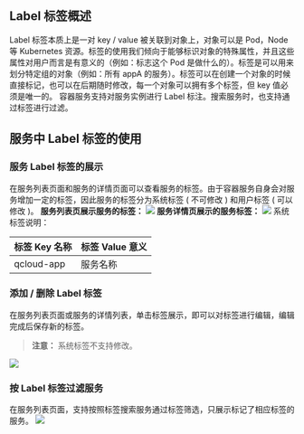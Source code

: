 ## Label 标签概述
Label 标签本质上是一对  key / value 被关联到对象上，对象可以是 Pod，Node 等 Kubernetes 资源。标签的使用我们倾向于能够标识对象的特殊属性，并且这些属性对用户而言是有意义的（例如：标志这个 Pod 是做什么的）。标签是可以用来划分特定组的对象（例如：所有 appA 的服务）。标签可以在创建一个对象的时候直接标记，也可以在后期随时修改，每一个对象可以拥有多个标签，但 key 值必须是唯一的。
容器服务支持对服务实例进行 Label 标注。搜索服务时，也支持通过标签进行过滤。

## 服务中 Label 标签的使用
### 服务 Label 标签的展示
在服务列表页面和服务的详情页面可以查看服务的标签。由于容器服务自身会对服务增加一定的标签，因此服务的标签分为系统标签 ( 不可修改 ) 和用户标签 ( 可以修改 )。
**服务列表页展示服务的标签：**
![](http://imgcache.tcecqpoc.fsphere.cn/image/mc.qcloudimg.com/static/img/84129fe851591c95410ffef3720f424b/image.png)
**服务详情页展示的服务标签：**
![](http://imgcache.tcecqpoc.fsphere.cn/image/mc.qcloudimg.com/static/img/599de3ec9efbfda563bbafeffbed9564/image.png)
系统标签说明：

| 标签 Key 名称 | 标签 Value 意义 |
| ------| ------ |
| qcloud-app  | 服务名称  |

### 添加 / 删除 Label 标签
在服务列表页面或服务的详情列表，单击标签展示，即可以对标签进行编辑，编辑完成后保存新的标签。
>**注意：**
>系统标签不支持修改。

![](http://imgcache.tcecqpoc.fsphere.cn/image/mc.qcloudimg.com/static/img/28d324c9146e75f9097844666e7aa548/image.png)

### 按 Label 标签过滤服务
在服务列表页面，支持按照标签搜索服务通过标签筛选，只展示标记了相应标签的服务。
![](http://imgcache.tcecqpoc.fsphere.cn/image/mc.qcloudimg.com/static/img/21205041928dd8c15779a32aa0a5cb78/image.png)
